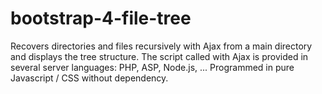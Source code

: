 # bootstrap-4-file-tree
Recovers directories and files recursively with Ajax from a main directory and displays the tree structure. The script called with Ajax is provided in several server languages: PHP, ASP, Node.js, ... Programmed in pure Javascript / CSS without dependency.
